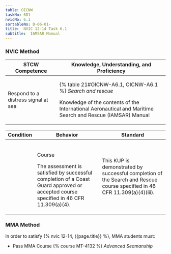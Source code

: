 ```yaml
---
table: OICNW
taskNo: 6D1
nvicNo: 6.1 
sortableNo: D-06-01-
title:  NVIC 12-14 Task 6.1
subtitle:  IAMSAR Manual
---
```






### NVIC Method

<a style="display:none;" onclick="togglevisibility('nvic_methods')" >Show NVIC method.</a>

<div id='nvic_methods' class='show'>

<table>
<thead>
<tr>
<th class='forty'> STCW Competence </th>
<th class='sixty'> Knowledge, Understanding, and Proficiency </th>
</tr>
</thead>

<tbody>
<tr><td markdown='1'>

Respond to a distress signal at sea

</td><td markdown='1'>

{% table 21#OICNW-A6.1, OICNW-A6.1 %} *Search and rescue*

Knowledge of the contents of the International Aeronautical and Maritime Search and Rescue (IAMSAR) Manual

</td></tr>


</tbody>
</table>


<table>
<thead>
<tr><th class='twenty'>  Condition </th><th class='twenty'> Behavior </th><th  class='sixty'>Standard </th></tr>
</thead>
<tbody >



<tr><td markdown='1'>


</td><td markdown='1'>


<br>

<div class="tooltip" markdown='1'>

Course

The assessment is satisfied by successful completion of a Coast Guard approved or accepted course specified in 46 CFR 11.309(a)(4).

</div>


</td><td markdown='1'>

This KUP is demonstrated by successful completion of the Search and Rescue course specified in 46 CFR 11.309(a)(4)(iii).

</td></tr>
</tbody>
</table>
</div>


### MMA Method

In order to satisfy  {% nvic 12-14, {{page.title}}  %}, MMA students must:

* Pass MMA Course {% course MT-4132 %}  *Advanced Seamanship*